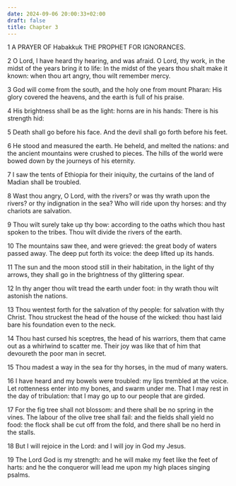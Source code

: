 ```yaml
---
date: 2024-09-06 20:00:33+02:00
draft: false
title: Chapter 3
---
```




1 A PRAYER OF Habakkuk THE PROPHET FOR IGNORANCES.

2 O Lord, I have heard thy hearing, and was afraid. O Lord, thy work, in the midst of the years bring it to life: In the midst of the years thou shalt make it known: when thou art angry, thou wilt remember mercy.

3 God will come from the south, and the holy one from mount Pharan: His glory covered the heavens, and the earth is full of his praise.

4 His brightness shall be as the light: horns are in his hands: There is his strength hid:

5 Death shall go before his face. And the devil shall go forth before his feet.

6 He stood and measured the earth. He beheld, and melted the nations: and the ancient mountains were crushed to pieces. The hills of the world were bowed down by the journeys of his eternity.

7 I saw the tents of Ethiopia for their iniquity, the curtains of the land of Madian shall be troubled.

8 Wast thou angry, O Lord, with the rivers? or was thy wrath upon the rivers? or thy indignation in the sea? Who will ride upon thy horses: and thy chariots are salvation.

9 Thou wilt surely take up thy bow: according to the oaths which thou hast spoken to the tribes. Thou wilt divide the rivers of the earth.

10 The mountains saw thee, and were grieved: the great body of waters passed away. The deep put forth its voice: the deep lifted up its hands.

11 The sun and the moon stood still in their habitation, in the light of thy arrows, they shall go in the brightness of thy glittering spear.

12 In thy anger thou wilt tread the earth under foot: in thy wrath thou wilt astonish the nations.

13 Thou wentest forth for the salvation of thy people: for salvation with thy Christ. Thou struckest the head of the house of the wicked: thou hast laid bare his foundation even to the neck.

14 Thou hast cursed his sceptres, the head of his warriors, them that came out as a whirlwind to scatter me. Their joy was like that of him that devoureth the poor man in secret.

15 Thou madest a way in the sea for thy horses, in the mud of many waters.

16 I have heard and my bowels were troubled: my lips trembled at the voice. Let rottenness enter into my bones, and swarm under me. That I may rest in the day of tribulation: that I may go up to our people that are girded.

17 For the fig tree shall not blossom: and there shall be no spring in the vines. The labour of the olive tree shall fail: and the fields shall yield no food: the flock shall be cut off from the fold, and there shall be no herd in the stalls.

18 But I will rejoice in the Lord: and I will joy in God my Jesus.

19 The Lord God is my strength: and he will make my feet like the feet of harts: and he the conqueror will lead me upon my high places singing psalms.

